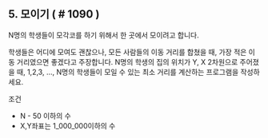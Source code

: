## 5. 모이기 ( # 1090 )
 
N명의 학생들이 모각코를 하기 위해서 한 곳에서 모이려고 합니다.
 
학생들은 어디에 모여도 괜찮으나, 모든 사람들의 이동 거리를 합쳤을 때, 가장 적은 이동 거리였으면 좋겠다고 주장합니다. 
N명의 학생의 집의 위치가 Y, X 2차원으로 주어졌을 때,
1,2,3, …, N명의 학생들이 모일 수 있는 최소 거리를 계산하는 프로그램을 작성하세요.
 
조건
-	N - 50 이하의 수
-	X,Y좌표는 1_000_000이하의 수

